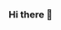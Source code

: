 ### Hi there 👋

<!--
**ankitwkd/ankitwkd** is a ✨ _special_ ✨ repository because its `README.md` (this file) appears on your GitHub profile.

Here are some ideas to get you started:

🔭 I’m currently pursuing my masters in Computer Science.
🌱 I’m currently learning Machine Learning and Android app development.
- 👯 I’m looking to collaborate on
- 🤔 I’m looking for help with ...
- 💬 Ask me about ...
📫 How to reach me: ankit.pattanayak97@gmail.com
- 😄 Pronouns: ...
⚡ Fun fact: If you're enjoying the little things in your life, you're living your life the right WAY!
-->
